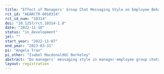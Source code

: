 ```yaml
---
title: "Effect of Managers' Group Chat Messaging Style on Employee Behavior and Outcomes"
rct_id: "AEARCTR-0010314"
rct_id_num: "10314"
doi: "10.1257/rct.10314-1.0"
date: "2022-11-10"
status: "in_development"
jel: ""
start_year: "2022-11-07"
end_year: "2023-03-31"
pi: "Angela Tran"
pi_other: "Isabel MacdonaldUC Berkeley"
abstract: "Do managers' messaging style in manager-employee group chats affect employee outcomes and behavior? We use detailed WhatsApp group chat data from a government-sponsored education intervention in Pakistan to investigate our hypothesis. We investigate the effect of managers' messaging style on teacher and student outcomes and teacher perceptions, mediated by within-group-chat teacher participation and solidarity. Our research will contribute to the broader management literature around the effect of transformational vs. transactional leadership styles on employee outcomes. "
layout: registration
---
```


